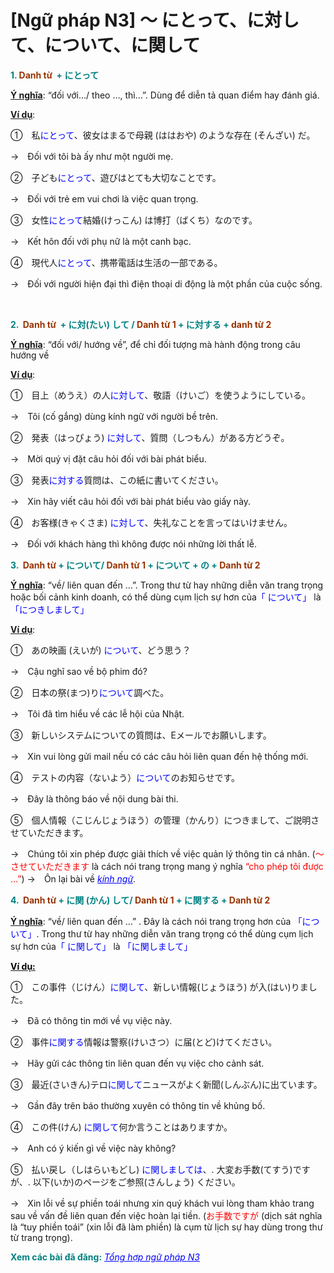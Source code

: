 # [Ngữ pháp N3] ～ にとって、に対して、について、に関して
<div class="entry-content">
<p><strong><span style="color: #008080;">1. <span style="color: #993300;">Danh từ</span>  + にとって</span></strong></p>
<p><span style="text-decoration: underline;"><strong>Ý nghĩa</strong></span>: “đối với…/ theo …, thì…”. Dùng để diễn tả quan điểm hay đánh giá.</p>
<p><span style="text-decoration: underline;"><strong>Ví dụ</strong></span>:</p>
<p>①　私<span style="color: #0000ff;">にとって</span>、彼女はまるで母親 (ははおや) のような存在 (そんざい) だ。</p>
<p>→　Đối với tôi bà ấy như một người mẹ.</p>
<p>②　子ども<span style="color: #0000ff;">にとって</span>、遊びはとても大切なことです。</p>
<p>→　Đối với trẻ em vui chơi là việc quan trọng.</p>
<p>③　女性<span style="color: #0000ff;">にとって</span>結婚(けっこん) は博打（ばくち）なのです。</p>
<p>→　Kết hôn đối với phụ nữ là một canh bạc.</p>
<p>④　現代人<span style="color: #0000ff;">にとって</span>、携帯電話は生活の一部である。</p>
<p>→　Đối với người hiện đại thì điện thoại di động là một phần của cuộc sống.</p>

<br/>
</p>
<p><strong><span style="color: #008080;">2.  <span style="color: #993300;">Danh từ</span>  + に対(たい) して / <span style="color: #993300;">Danh từ 1</span> + に対する + <span style="color: #993300;">danh từ 2</span></span></strong></p>
<p><span style="text-decoration: underline;"><strong>Ý nghĩa</strong></span>: “đối với/ hướng về”, để chỉ đối tượng mà hành động trong câu hướng về</p>
<p><span style="text-decoration: underline;"><strong>Ví dụ</strong></span>:</p>
<p>①　目上（めうえ）の人<span style="color: #0000ff;">に対して</span>、敬語（けいご）を使うようにしている。</p>
<p>→　Tôi (cố gắng) dùng kính ngữ với người bề trên.</p>
<p>②　発表（はっぴょう) <span style="color: #0000ff;">に対して</span>、質問（しつもん）がある方どうぞ。</p>
<p>→　Mời quý vị đặt câu hỏi đối với bài phát biểu.</p>
<p>③　発表<span style="color: #0000ff;">に対する</span>質問は、この紙に書いてください。</p>
<p>→　Xin hãy viết câu hỏi đối với bài phát biểu vào giấy này.</p>
<p>④　お客様(きゃくさま) <span style="color: #0000ff;">に対して</span>、失礼なことを言ってはいけません。</p>
<p>→　Đối với khách hàng thì không được nói những lời thất lễ.</p>
<p><strong><span style="color: #008080;">3.  <span style="color: #993300;">Danh từ</span> + について/ <span style="color: #993300;">Danh từ 1</span> + について + の + <span style="color: #993300;">Danh từ 2</span></span></strong></p>
<p><span style="text-decoration: underline;"><strong>Ý nghĩa</strong></span>: “về/ liên quan đến …”. Trong thư từ hay những diễn văn trang trọng hoặc bối cảnh kinh doanh, có thể dùng cụm lịch sự hơn của<span style="color: #0000ff;">「 について」</span> là <span style="color: #0000ff;">「につきしまして」</span></p>
<p><span style="text-decoration: underline;"><strong>Ví dụ</strong></span>:</p>
<p>①　あの映画 (えいが)<span style="color: #0000ff;"> について</span>、どう思う？</p>
<p>→　Cậu nghĩ sao về bộ phim đó?</p>
<p>②　日本の祭(まつ)り<span style="color: #0000ff;">について</span>調べた。</p>
<p>→　Tôi đã tìm hiểu về các lễ hội của Nhật.</p>
<p>③　新しいシステムについての質問は、Eメールでお願いします。</p>
<p>→　Xin vui lòng gửi mail nếu có các câu hỏi liên quan đến hệ thống mới.</p>
<p>④　テストの内容（ないよう）<span style="color: #0000ff;">について</span>のお知らせです。</p>
<p>→　Đây là thông báo về nội dung bài thi.</p>
<p>⑤　個人情報（こじんじょうほう）の管理（かんり）につきまして、ご説明させていただきます。</p>
<p>→　Chúng tôi xin phép được giải thích về việc quản lý thông tin cá nhân. (<span style="color: #ff0000;">～させていただきます</span> là cách nói trang trọng mang ý nghĩa <span style="color: #ff0000;">“cho phép tôi được …”</span>) →　Ôn lại bài về <span style="color: #0000ff;"><em><a href="https://bikae.net/ngu-phap/ngu-phap-n4-%e6%95%ac%e8%aa%9e-kinh-ngu/" style="color: #0000ff;" target="_blank">kính ngữ</a></em></span>.</p>
<p><strong><span style="color: #008080;">4.  <span style="color: #993300;">Danh từ</span> + に関 (かん) して/ <span style="color: #993300;">Danh từ 1</span> + に関する + <span style="color: #993300;">Danh từ 2</span></span></strong></p>
<p><span style="text-decoration: underline;"><strong>Ý nghĩa</strong></span>: “về/ liên quan đến …” . Đây là cách nói trang trọng hơn của <span style="color: #0000ff;">「について」</span>. Trong thư từ hay những diễn văn trang trọng có thể dùng cụm lịch sự hơn của<span style="color: #0000ff;">「 に関して」</span> là <span style="color: #0000ff;">「に関しまして」</span></p>
<p><span style="text-decoration: underline;"><span style="color: #000000;"><strong>Ví dụ:</strong></span></span></p>
<p>①　この事件（じけん）<span style="color: #0000ff;">に関して</span>、新しい情報(じょうほう) が入(はい)りました。</p>
<p>→　Đã có thông tin mới về vụ việc này.</p>
<p>②　事件<span style="color: #0000ff;">に関する</span>情報は警察(けいさつ）に届(とど)けてください。</p>
<p>→　Hãy gửi các thông tin liên quan đến vụ việc cho cảnh sát.</p>
<p>③　最近(さいきん)テロ<span style="color: #0000ff;">に関して</span>ニュースがよく新聞(しんぶん)に出ています。</p>
<p>→　Gần đây trên báo thường xuyên có thông tin về khủng bố.</p>
<p>④　この件(けん) <span style="color: #0000ff;">に関して</span>何か言うことはありますか。</p>
<p>→　Anh có ý kiến gì về việc này không?</p>
<p>⑤　払い戻し（しはらいもどし) <span style="color: #0000ff;">に関しましては</span>、. 大変お手数(てすう)ですが、. 以下(いか)のページをご参照(さんしょう) ください。</p>
<p>→　Xin lỗi về sự phiền toái nhưng xin quý khách vui lòng tham khảo trang sau về vấn đề liên quan đến việc hoàn lại tiền. (<span style="color: #ff0000;">お手数ですが</span> (dịch sát nghĩa là “tuy phiền toái” (xin lỗi đã làm phiền) là cụm từ lịch sự hay dùng trong thư từ trang trọng).</p>
<p><strong><span style="color: #008080;">Xem các bài đã đăng:</span></strong> <span style="color: #0000ff;"><em><a href="https://bikae.net/ngu-phap/tong-hop-ngu-phap-n3/" style="color: #0000ff;" target="_blank">Tổng hợp ngữ pháp N3</a></em></span></p>

</div>